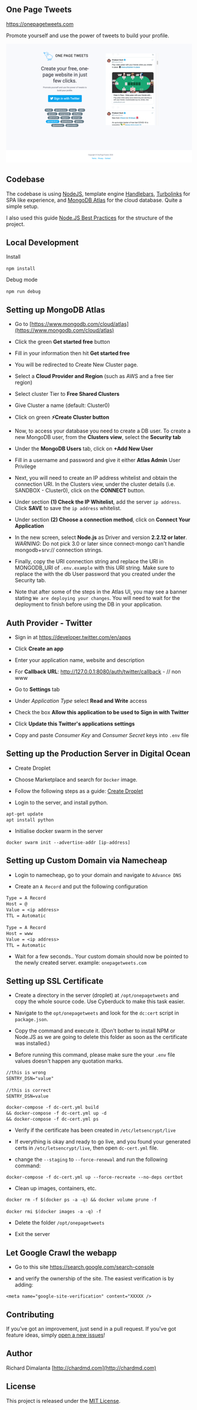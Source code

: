 ## One Page Tweets

https://onepagetweets.com

Promote yourself and use the power of tweets to build your profile.

![Alt Text](preview.png)

## Codebase

The codebase is using [NodeJS](https://nodejs.org/en/), template engine [Handlebars](https://handlebarsjs.com/), [Turbolinks](https://github.com/turbolinks/turbolinks) for SPA like experience, and [MongoDB Atlas](https://www.mongodb.com/cloud/atlas) for the cloud database. Quite a simple setup.

I also used this guide [Node.JS Best Practices](https://github.com/goldbergyoni/nodebestpractices) for the structure of the project.

## Local Development

Install

`npm install`

Debug mode

`npm run debug`

## Setting up MongoDB Atlas

* Go to [https://www.mongodb.com/cloud/atlas](https://www.mongodb.com/cloud/atlas)

* Click the green **Get started free** button

* Fill in your information then hit **Get started free**

* You will be redirected to Create New Cluster page.

* Select a **Cloud Provider and Region** (such as AWS and a free tier region)

* Select cluster Tier to **Free Shared Clusters**

* Give Cluster a name (default: Cluster0)

* Click on green **:zap:Create Cluster button**

* Now, to access your database you need to create a DB user. To create a new MongoDB user, from the **Clusters view**, select the **Security tab**

* Under the **MongoDB Users** tab, click on **+Add New User**

* Fill in a username and password and give it either **Atlas Admin** User Privilege

* Next, you will need to create an IP address whitelist and obtain the connection URI.  In the Clusters view, under the cluster details (i.e. SANDBOX - Cluster0), click on the **CONNECT** button.

* Under section **(1) Check the IP Whitelist**, add the server `ip address`.  Click **SAVE** to save the `ip address` whitelist.

* Under section **(2) Choose a connection method**, click on **Connect Your Application**

* In the new screen, select **Node.js** as Driver and version **2.2.12 or later**. _*WARNING*_: Do not pick 3.0 or later since connect-mongo can't handle mongodb+srv:// connection strings.

* Finally, copy the URI connection string and replace the URI in MONGODB_URI of `.env.example` with this URI string.  Make sure to replace the <PASSWORD> with the db User password that you created under the Security tab.

* Note that after some of the steps in the Atlas UI, you may see a banner stating `We are deploying your changes`.  You will need to wait for the deployment to finish before using the DB in your application.

## Auth Provider - Twitter

* Sign in at <a href="https://developer.twitter.com/en/apps" target="_blank">https://developer.twitter.com/en/apps</a>

* Click **Create an app**

* Enter your application name, website and description

* For **Callback URL**: http://127.0.0.1:8080/auth/twitter/callback - // non www

* Go to **Settings** tab

* Under *Application Type* select **Read and Write** access

* Check the box **Allow this application to be used to Sign in with Twitter**

* Click **Update this Twitter's applications settings**

* Copy and paste *Consumer Key* and *Consumer Secret* keys into `.env` file

## Setting up the Production Server in Digital Ocean

* Create Droplet

* Choose Marketplace and search for `Docker` image.

* Follow the following steps as a guide: [Create Droplet](https://www.digitalocean.com/docs/droplets/how-to/create/)

* Login to the server, and install python.

```
apt-get update
apt install python
```
* Initialise docker swarm in the server

```
docker swarm init --advertise-addr [ip-address]
```

## Setting up Custom Domain via Namecheap

* Login to namecheap, go to your domain and navigate to `Advance DNS` 

* Create an `A Record` and put the following configuration

```
Type = A Record
Host = @
Value = <ip address>
TTL = Automatic

Type = A Record
Host = www
Value = <ip address>
TTL = Automatic
```
* Wait for a few seconds.. Your custom domain should now be pointed to the newly created server. example:  `onepagetweets.com`


## Setting up SSL Certificate

* Create a directory in the server (droplet) at `/opt/onepagetweets` and copy the whole source code. Use Cyberduck to make this task easier.

* Navigate to the `opt/onepagetweets` and look for the `dc:cert` script in `package.json`.

* Copy the command and execute it. (Don't bother to install NPM or Node.JS as we are going to delete this folder as soon as the certificate was installed.)

* Before running this command, please make sure the your `.env` file values doesn't happen any quotation marks.

```
//this is wrong
SENTRY_DSN="value"

//this is correct
SENTRY_DSN=value
```

```
docker-compose -f dc-cert.yml build 
&& docker-compose -f dc-cert.yml up -d 
&& docker-compose -f dc-cert.yml ps
```
* Verify if the certificate has been created in `/etc/letsencrypt/live`

* If everything is okay and ready to go live, and you found your generated certs in `/etc/letsencrypt/live`, then open `dc-cert.yml` file.

* change the `--staging` to `--force-renewal` and run the following command:

```
docker-compose -f dc-cert.yml up --force-recreate --no-deps certbot
```

* Clean up images, containers, etc.

```
docker rm -f $(docker ps -a -q) && docker volume prune -f

docker rmi $(docker images -a -q) -f
```

* Delete the folder `/opt/onepagetweets`

* Exit the server

## Let Google Crawl the webapp

* Go to this site https://search.google.com/search-console

* and verify the ownership of the site. The easiest verification is
by adding:

```
<meta name="google-site-verification" content="XXXXX />

```

## Contributing

If you've got an improvement, just send in a pull request. If you've got feature ideas, simply [open a new issues](https://github.com/Shpigford/plylst/issues/new)!


## Author

Richard Dimalanta [http://chardmd.com](http://chardmd.com)


## License

This project is released under the [MIT License](LICENSE).

